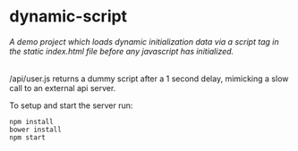 # dynamic-script
###### A demo project which loads dynamic initialization data via a script tag in the static index.html file before any javascript has initialized.

/api/user.js returns a dummy script after a 1 second delay, mimicking a slow call to an external api server.

To setup and start the server run:

    npm install
    bower install
    npm start
